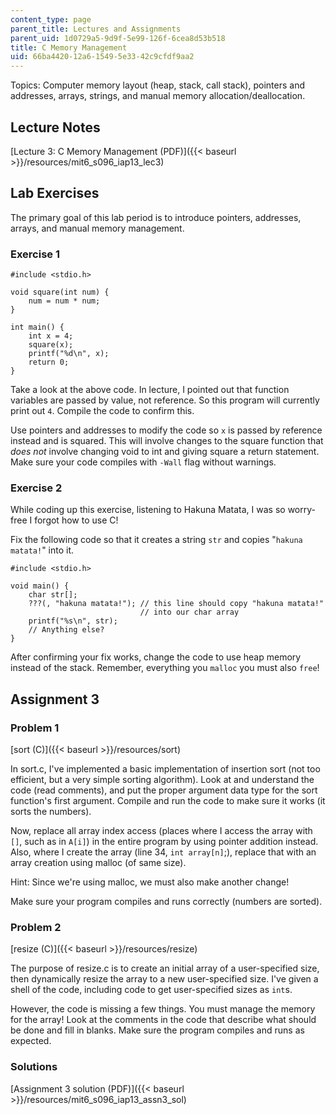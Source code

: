 ```yaml
---
content_type: page
parent_title: Lectures and Assignments
parent_uid: 1d0729a5-9d9f-5e99-126f-6cea8d53b518
title: C Memory Management
uid: 66ba4420-12a6-1549-5e33-42c9cfdf9aa2
---
```


Topics: Computer memory layout (heap, stack, call stack), pointers and addresses, arrays, strings, and manual memory allocation/deallocation.

Lecture Notes
-------------

[Lecture 3: C Memory Management (PDF)]({{< baseurl >}}/resources/mit6_s096_iap13_lec3)

Lab Exercises
-------------

The primary goal of this lab period is to introduce pointers, addresses, arrays, and manual memory management.

### Exercise 1

```
#include <stdio.h>

void square(int num) {
	num = num * num;
}

int main() {
	int x = 4;
	square(x);
	printf("%d\n", x);
	return 0;
}
```

Take a look at the above code. In lecture, I pointed out that function variables are passed by value, not reference. So this program will currently print out `4`. Compile the code to confirm this.

Use pointers and addresses to modify the code so `x` is passed by reference instead and is squared. This will involve changes to the square function that _does not_ involve changing void to int and giving square a return statement. Make sure your code compiles with `-Wall` flag without warnings.

### Exercise 2

While coding up this exercise, listening to Hakuna Matata, I was so worry-free I forgot how to use C!

Fix the following code so that it creates a string `str` and copies "`hakuna matata!`" into it.

```
#include <stdio.h>

void main() {
	char str[];
	???(, "hakuna matata!"); // this line should copy "hakuna matata!"
	                         // into our char array
	printf("%s\n", str);
	// Anything else?
}
```

After confirming your fix works, change the code to use heap memory instead of the stack. Remember, everything you `malloc` you must also `free`!

Assignment 3
------------

### Problem 1

[sort (C)]({{< baseurl >}}/resources/sort)

In sort.c, I've implemented a basic implementation of insertion sort (not too efficient, but a very simple sorting algorithm). Look at and understand the code (read comments), and put the proper argument data type for the sort function's first argument. Compile and run the code to make sure it works (it sorts the numbers).

Now, replace all array index access (places where I access the array with `[]`, such as in `A[i]`) in the entire program by using pointer addition instead. Also, where I create the array (line 34, `int array[n]`;), replace that with an array creation using malloc (of same size).

Hint: Since we're using malloc, we must also make another change!

Make sure your program compiles and runs correctly (numbers are sorted).

### Problem 2

[resize (C)]({{< baseurl >}}/resources/resize)

The purpose of resize.c is to create an initial array of a user-specified size, then dynamically resize the array to a new user-specified size. I've given a shell of the code, including code to get user-specified sizes as `int`s.

However, the code is missing a few things. You must manage the memory for the array! Look at the comments in the code that describe what should be done and fill in blanks. Make sure the program compiles and runs as expected.

### Solutions

[Assignment 3 solution (PDF)]({{< baseurl >}}/resources/mit6_s096_iap13_assn3_sol)